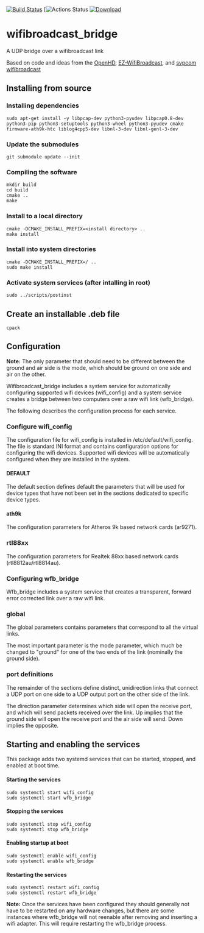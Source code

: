 [![Build Status](https://travis-ci.com/webbbn/wifibroadcast_bridge.svg?branch=master)](https://travis-ci.com/webbbn/wifibroadcast_bridge)   [![Actions Status](https://github.com/OpenHD/wifibroadcast_bridge/workflows/build-debs/badge.svg) [ ![Download](https://api.bintray.com/packages/webbbn/openhd_test/wifibroadcast_bridge/images/download.svg) ](https://bintray.com/webbbn/openhd_test/wifibroadcast_bridge/_latestVersion)

# wifibroadcast_bridge
A UDP bridge over a wifibroadcast link

Based on code and ideas from the [OpenHD](https://github.com/HD-Fpv/Open.HD "OpenHD"), [EZ-WifiBroadcast](https://github.com/rodizio1/EZ-WifiBroadcast "EZ-WifiBroadcast"), and [svpcom wifibroadcast](https://github.com/svpcom/wifibroadcast "svpcom wifibroadcast")

## Installing from source

### Installing dependencies

~~~
sudo apt-get install -y libpcap-dev python3-pyudev libpcap0.8-dev python3-pip python3-setuptools python3-wheel python3-pyudev cmake firmware-ath9k-htc liblog4cpp5-dev libnl-3-dev libnl-genl-3-dev
~~~

### Update the submodules

~~~
git submodule update --init
~~~

### Compiling the software

~~~
mkdir build
cd build
cmake ..
make
~~~

### Install to a local directory

~~~
cmake -DCMAKE_INSTALL_PREFIX=<install directory> ..
make install
~~~

### Install into system directories

~~~
cmake -DCMAKE_INSTALL_PREFIX=/ ..
sudo make install
~~~

### Activate system services (after intalling in root)

~~~
sudo ../scripts/postinst
~~~

## Create an installable .deb file

~~~
cpack
~~~

## Configuration

**Note:** The only parameter that should need to be different between the ground and air side is the mode, which should be ground on one side and air on the other.

Wifibroadcast_bridge includes a system service for automatically configuring supported wifi devices (wifi_config) and a system service creates a bridge between two computers over a raw wifi link (wfb_bridge).

The following describes the configuration process for each service.

### Configure wifi_config

The configuration file for wifi_config is installed in /etc/default/wifi_config. The file is standard INI format and contains configuration options for configuring the wifi devices. Supported wifi devices will be automatically configured when they are installed in the system.

#### DEFAULT

The default section defines default the parameters that will be used for device types that have not been set in the sections dedicated to specific device types.

#### ath9k

The configuration parameters for Atheros 9k based network cards (ar9271).

### rtl88xx

The configuration parameters for Realtek 88xx based network cards (rtl8812au/rtl8814au).

### Configuring wfb_bridge

Wfb_bridge includes a system service that creates a transparent, forward error corrected link over a raw wifi link.

### global

The global parameters contains parameters that correspond to all the virtual links.

The most important parameter is the mode parameter, which much be changed to "ground" for one of the two ends of the link (nominally the ground side).

### port definitions

The remainder of the sections define distinct, unidirection links that connect a UDP port on one side to a UDP output port on the other side of the link.

The direction parameter determines which side will open the receive port, and which will send packets received over the link. Up implies that the ground side will open the receive port and the air side will send. Down implies the opposite.

## Starting and enabling the services

This package adds two systemd services that can be started, stopped, and enabled at boot time.

#### Starting the services

~~~
sudo systemctl start wifi_config
sudo systemctl start wfb_bridge
~~~

#### Stopping the services

~~~
sudo systemctl stop wifi_config
sudo systemctl stop wfb_bridge
~~~

#### Enabling startup at boot

~~~
sudo systemctl enable wifi_config
sudo systemctl enable wfb_bridge
~~~

#### Restarting the services

~~~
sudo systemctl restart wifi_config
sudo systemctl restart wfb_bridge
~~~

**Note:** Once the services have been configured they should generally not have to be restarted on any hardware changes, but there are some instances where wfb_bridge will not reenable after removing and inserting a wifi adapter. This will require restarting the wfb_bridge process.

